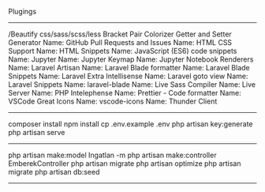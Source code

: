 Plugings
***
/Beautify css/sass/scss/less
Bracket Pair Colorizer
Getter and Setter Generator
Name: GitHub Pull Requests and Issues
Name: HTML CSS Support
Name: HTML Snippets
Name: JavaScript (ES6) code snippets
Name: Jupyter
Name: Jupyter Keymap
Name: Jupyter Notebook Renderers
Name: Laravel Artisan
Name: Laravel Blade formatter
Name: Laravel Blade Snippets
Name: Laravel Extra Intellisense
Name: Laravel goto view
Name: Laravel Snippets
Name: laravel-blade
Name: Live Sass Compiler
Name: Live Server
Name: PHP Intelephense
Name: Prettier - Code formatter
Name: VSCode Great Icons
Name: vscode-icons
Name: Thunder Client
***
composer install
npm install
cp .env.example .env
php artisan key:generate
php artisan serve
***
php artisan make:model Ingatlan -m
php artisan make:controller EmberekController
php artisan migrate
php artisan optimize
php artisan migrate
php artisan db:seed
***
